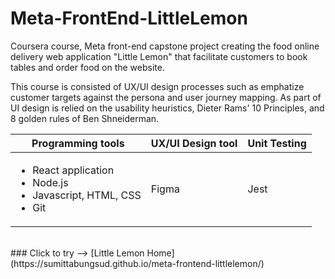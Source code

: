 # Meta-FrontEnd-LittleLemon
Coursera course, Meta front-end capstone project creating the food online delivery web application "Little Lemon" that facilitate customers to book tables and order food on the website.

This course is consisted of UX/UI design processes such as emphatize customer targets against the persona and user journey mapping. As part of UI design is relied on the usability heuristics, Dieter Rams' 10 Principles, and 8 golden rules of Ben Shneiderman.

|Programming tools|UX/UI Design tool|Unit Testing|
|---              |---              |---         |
|<ul><li>React application</li><li>Node.js</li><li>Javascript, HTML, CSS</li><li>Git</li></ul>|Figma|Jest|

<br>
### Click to try --> [Little Lemon Home](https://sumittabungsud.github.io/meta-frontend-littlelemon/)

